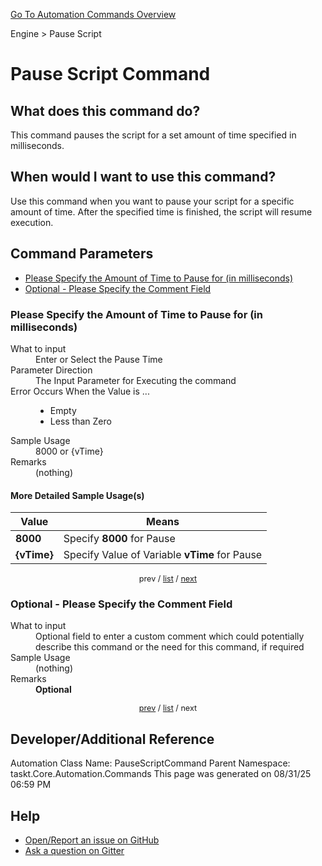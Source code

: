 <!--TITLE: Pause Script Command -->
<!-- SUBTITLE: a command in the Engine group. -->
[Go To Automation Commands Overview](/automation-commands.md)


Engine &gt; Pause Script


# Pause Script Command


## What does this command do?
This command pauses the script for a set amount of time specified in milliseconds.


## When would I want to use this command?
Use this command when you want to pause your script for a specific amount of time.  After the specified time is finished, the script will resume execution.


<a id="param_list"></a>
## Command Parameters
- [Please Specify the Amount of Time to Pause for (in milliseconds)](#param_0)
- [Optional - Please Specify the Comment Field](#param_1)


<a id="param_0"></a>
### Please Specify the Amount of Time to Pause for (in milliseconds)


<dl>
<dt>What to input</dt><dd>Enter or Select the Pause Time</dd>
<dt>Parameter Direction</dt><dd>The Input Parameter for Executing the command</dd>
<dt>Error Occurs When the Value is ...</dt><dd><ul>
<li>Empty</li>
<li>Less than Zero</li>
</ul></dd>
<dt>Sample Usage</dt><dd>8000 or {vTime}</dd>
<dt>Remarks</dt><dd>(nothing)</dd>
</dl>




#### More Detailed Sample Usage(s)
| Value | Means |
|---|---|
| <strong>8000</strong> | Specify **8000** for Pause |
| <strong>{vTime}</strong> | Specify Value of Variable **vTime** for Pause |


<div style="font-size: 90%; text-align: center">


prev / [list](#param_list) / [next](#param_1)


</div>


<a id="param_1"></a>
### Optional - Please Specify the Comment Field


<dl>
<dt>What to input</dt><dd>Optional field to enter a custom comment which could potentially describe this command or the need for this command, if required</dd>
<dt>Sample Usage</dt><dd>(nothing)</dd>
<dt>Remarks</dt><dd><strong>Optional</strong><br></dd>
</dl>




<div style="font-size: 90%; text-align: center">


[prev](#param_1) / [list](#param_list) / next


</div>


## Developer/Additional Reference
Automation Class Name: PauseScriptCommand
Parent Namespace: taskt.Core.Automation.Commands
This page was generated on 08/31/25 06:59 PM


## Help
- [Open/Report an issue on GitHub](https://github.com/rcktrncn/taskt/issues/new)
- [Ask a question on Gitter](https://gitter.im/taskt-rpa/Lobby)
